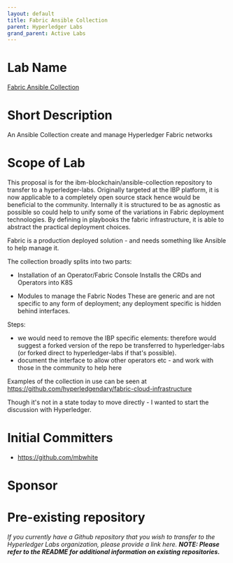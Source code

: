 ```yaml
---
layout: default
title: Fabric Ansible Collection
parent: Hyperledger Labs
grand_parent: Active Labs
---
```

# Lab Name
[Fabric Ansible Collection](https://github.com/hyperledger-labs/fabric-ansible-collection)

# Short Description
An Ansible Collection create and manage Hyperledger Fabric networks

# Scope of Lab
This proposal is for the ibm-blockchain/ansible-collection repository to transfer to a hyperledger-labs. Originally targeted at the IBP platform, it is now applicable to a completely open source stack hence would be beneficial to the community.
Internally it is structured to be as agnostic as possible so could help to unify some of the variations in Fabric deployment technologies. By defining in playbooks the fabric infrastructure, it is able to abstract the practical deployment choices.

Fabric is a production deployed solution - and needs something like Ansible to help manage it.

The collection broadly splits into two parts:

- Installation of an Operator/Fabric Console
  Installs the CRDs and Operators into K8S

- Modules to manage the Fabric Nodes
  These are generic and are not specific to any form of deployment; any deployment specific is hidden behind interfaces.

Steps:
- we would need to remove the IBP specific elements: therefore would suggest a forked version of the repo be transferred to hyperledger-labs (or forked direct to hyperledger-labs if that's possible).
- document the interface to allow other operators etc - and work with those in the community to help here


Examples of the collection in use can be seen at https://github.com/hyperledgendary/fabric-cloud-infrastructure

Though it's not in a state today to move directly - I wanted to start the discussion with Hyperledger.


# Initial Committers
- https://github.com/mbwhite

# Sponsor

# Pre-existing repository
_If you currently have a Github repository that you wish to transfer to the Hyperledger Labs organization, please provide a link here. **NOTE: Please refer to the README for additional information on existing repositories.**_
